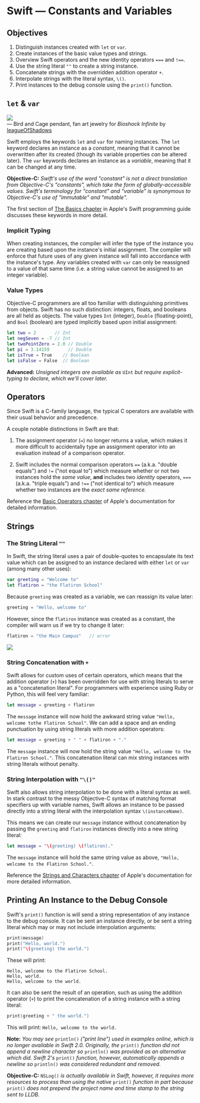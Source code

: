 # Swift — Constants and Variables

## Objectives

1. Distinguish instances created with `let` or `var`.
2. Create instances of the basic value types and strings.
3. Overview Swift operators and the new identity operators `===` and `!==`.
4. Use the string literal `""` to create a string instance.
5. Concatenate strings with the overridden addition operator `+`.
6. Interpolate strings with the literal syntax, `\()`.
7. Print instances to the debug console using the `print()` function.

## `let` & `var`

![](https://curriculum-content.s3.amazonaws.com/swift/swift-constants-and-variables/bioshock_bird_and_cage.jpg)  
— Bird and Cage pendant, fan art jewelry for *Bioshock Infinite* by [leagueOfShadows](https://www.etsy.com/listing/128142086/bioshock-infinite-birdcage-necklace?ga_order=most_relevant&ga_search_type=all&ga_view_type=gallery&ga_search_query=bioshock%20cage%20bird&ref=sr_gallery_1)

Swift employs the keywords `let` and `var` for naming instances. The `let` keyword declares an instance as a *constant*, meaning that it cannot be overwritten after its created (though its variable properties *can* be altered later). The `var` keywords declares an instance as a *variable*, meaning that it can be changed at any time.

**Objective-C:** *Swift's use of the word "constant" is not a direct translation from Objective-C's "constants", which take the form of globally-accessible values. Swift's terminology for "constant" and "variable" is synonymous to Objective-C's use of "immutable" and "mutable".*

The first section of [The Basics chapter](https://developer.apple.com/library/prerelease/ios/documentation/Swift/Conceptual/Swift_Programming_Language/TheBasics.html) in Apple's Swift programming guide discusses these keywords in more detail.

### Implicit Typing

When creating instances, the compiler will infer the type of the instance you are creating based upon the instance's initial assignment. The compiler will enforce that future uses of any given instance will fall into accordance with the instance's type. Any variables created with `var` can only be reassigned to a value of that same time (i.e. a string value cannot be assigned to an integer variable).

### Value Types

Objective-C programmers are all too familiar with distinguishing primitives from objects. Swift has no such distinction: integers, floats, and booleans are all held as objects. The value types `Int` (integer), `Double` (floating-point), and `Bool` (boolean) are typed implicitly based upon initial assignment:

```swift
let two = 2       // Int
let negSeven = -7 // Int
let twoPointZero = 2.0 // Double
let pi = 3.14159       // Double
let isTrue = True    // Boolean
let isFalse = False  // Boolean
```
**Advanced:** *Unsigned integers are available as* `UInt` *but require explicit-typing to declare, which we'll cover later.*

## Operators

Since Swift is a C-family language, the typical C operators are available with their usual behavior and precedence.

A couple notable distinctions in Swift are that:

1. The assignment operator (`=`) no longer returns a value, which makes it more difficult to accidentally type an assignment operator into an evaluation instead of a comparison operator.

2. Swift includes the normal comparison operators `==` (a.k.a. "double equals") and `!=` ("not equal to") which measure whether or not two instances hold the *same value*, **and** includes two *identity* operators, `===` (a.k.a. "triple equals") and `!==` ("not identical to") which measure whether two instances are the *exact same reference.*

Reference the [Basic Operators chapter](https://developer.apple.com/library/prerelease/ios/documentation/Swift/Conceptual/Swift_Programming_Language/BasicOperators.html#//apple_ref/doc/uid/TP40014097-CH6-ID60) of Apple's documentation for detailed information.

## Strings

### The String Literal `""`

In Swift, the string literal uses a pair of double-quotes to encapsulate its text value which can be assigned to an instance declared with either `let` or `var` (among many other uses):

```swift
var greeting = "Welcome to"
let flatiron = "the Flatiron School"
```

Because `greeting` was created as a variable, we can reassign its value later:

```swift
greeting = "Hello, welcome to"
```

However, since the `flatiron` instance was created as a constant, the compiler will warn us if we try to change it later:

```swift
flatiron = "the Main Campus"   // error
```

![](https://curriculum-content.s3.amazonaws.com/swift/swift-constants-and-variables/error_cannot_assign_to_let_constant.png)

### String Concatenation with `+`

Swift allows for custom uses of certain operators, which means that the addition operator (`+`) has been overridden for use with string literals to serve as a "concatenation literal". For programmers with experience using Ruby or Python, this will feel very familiar:

```swift
let message = greeting + flatiron
```

The `message` instance will now hold the awkward string value `"Hello, welcome tothe Flatiron School"`. We can add a space and an ending punctuation by using string literals with more addition operators:

```swift
let message = greeting + " " + flatiron + "."
```
The `message` instance will now hold the string value `"Hello, welcome to the Flatiron School."`. This concatenation literal can mix string instances with string literals without penalty.

### String Interpolation with `"\()"`

Swift also allows string interpolation to be done with a literal syntax as well. In stark contrast to the messy Objective-C syntax of matching format specifiers up with variable names, Swift allows an instance to be passed directly into a string literal with the interpolation syntax `\(instanceName)`.

This means we can create our `message` instance without concatenation by passing the `greeting` and `flatiron` instances directly into a new string literal:

```swift
let message = "\(greeting) \(flatiron)."
```
The `message` instance will hold the same string value as above, `"Hello, welcome to the Flatiron School."`.

Reference the [Strings and Characters chapter](https://developer.apple.com/library/prerelease/ios/documentation/Swift/Conceptual/Swift_Programming_Language/StringsAndCharacters.html#//apple_ref/doc/uid/TP40014097-CH7-ID285) of Apple's documentation for more detailed information.

## Printing An Instance to the Debug Console

Swift's `print()` function is will send a string representation of any instance to the debug console. It can be sent an instance directly, or be sent a string literal which may or may not include interpolation arguments:

```swift
print(message)
print("Hello, world.")
print("\(greeting) the world.")
```
These will print:

```
Hello, welcome to the Flatiron School.
Hello, world.
Hello, welcome to the world.
```

It can also be sent the result of an operation, such as using the addition operator (`+`) to print the concatenation of a string instance with a string literal:

```swift
print(greeting + " the world.")
```
This will print: `Hello, welcome to the world.`

**Note:** *You may see* `println()` *("print line") used in examples online, which is no longer available in Swift 2.0. Originally, the* `print()` *function did not append a newline character so* `println()` *was provided as an alternative which did. Swift 2's* `print()` *function, however, automatically appends a newline so* `println()` *was considered redundant and removed.*

**Objective-C:** `NSLog()` *is actually available in Swift, however, it requires more resources to process than using the native* `print()` *function in part because* `print()` *does not prepend the project name and time stamp to the string sent to LLDB.*
